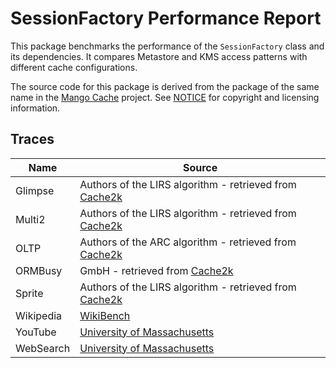 # SessionFactory Performance Report

This package benchmarks the performance of the `SessionFactory` class and
its dependencies. It compares Metastore and KMS access patterns with
different cache configurations.

The source code for this package is derived from the package of the same
name in the [Mango Cache](https://github.com/goburrow/cache) project. See
[NOTICE](../../pkg/cache/internal/NOTICE) for copyright and
licensing information.

## Traces

Name         | Source
------------ | ------
Glimpse      | Authors of the LIRS algorithm - retrieved from [Cache2k](https://github.com/cache2k/cache2k-benchmark)
Multi2       | Authors of the LIRS algorithm - retrieved from [Cache2k](https://github.com/cache2k/cache2k-benchmark)
OLTP         | Authors of the ARC algorithm - retrieved from [Cache2k](https://github.com/cache2k/cache2k-benchmark)
ORMBusy      | GmbH - retrieved from [Cache2k](https://github.com/cache2k/cache2k-benchmark)
Sprite       | Authors of the LIRS algorithm - retrieved from [Cache2k](https://github.com/cache2k/cache2k-benchmark)
Wikipedia    | [WikiBench](http://www.wikibench.eu/)
YouTube      | [University of Massachusetts](http://traces.cs.umass.edu/index.php/Network/Network)
WebSearch    | [University of Massachusetts](http://traces.cs.umass.edu/index.php/Storage/Storage)
